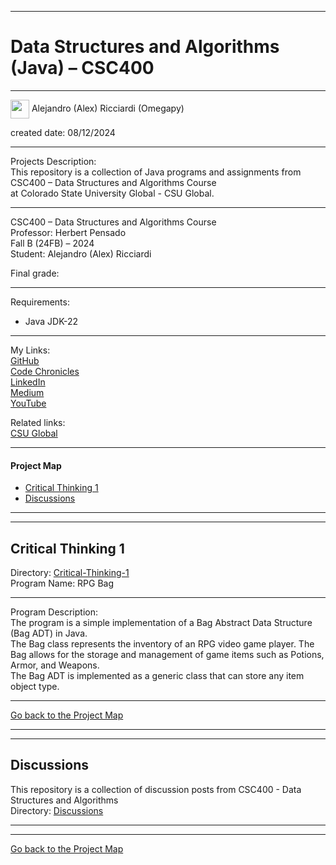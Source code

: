 ﻿-----------------------------------------------------------------------------------------------------------------------------
# Data Structures and Algorithms (Java) – CSC400
-----------------------------------------------------------------------------------------------------------------------------

 <img width="30" height="30" align="center" src="https://github.com/user-attachments/assets/f8f3f73f-c5e7-40cd-a9d1-f60aa32ca4a7"> Alejandro (Alex) Ricciardi (Omegapy)   

created date: 08/12/2024  

-----------------------------------------------------------------------------------------------------------------------------

Projects Description:    
This repository is a collection of Java programs and assignments from CSC400 – Data Structures and Algorithms Course  
at Colorado State University Global - CSU Global.  

-----------------------------------------------------------------------------------------------------------------------------

CSC400 – Data Structures and Algorithms Course   
Professor: Herbert Pensado  
Fall B (24FB) – 2024   
Student: Alejandro (Alex) Ricciardi   

Final grade:

-----------------------------------------------------------------------------------------------------------------------------

Requirements:  
- Java JDK-22

-----------------------------------------------------------------------------------------------------------------------------

My Links:   
[GitHub](https://github.com/Omegapy)   
[Code Chronicles](https://www.alexomegapy.com/)  
[LinkedIn](https://www.linkedin.com/in/alex-ricciardi/)    
[Medium](https://medium.com/@alex.omegapy)     
[YouTube](https://www.youtube.com/channel/UC4rMaQ7sqywMZkfS1xGh2AA)  

Related links:  
[CSU Global](https://csuglobal.edu/)   

-----------------------------------------------------------------------------------------------------------------------------

#### Project Map
 
- [Critical Thinking 1](#critical-thinking-1) 
- [Discussions](#discussions)
-----------------------------------------------------------------------------------------------------------------------------
-----------------------------------------------------------------------------------------------------------------------------
## Critical Thinking 1
Directory: [Critical-Thinking-1](https://github.com/Omegapy/My-Academics-Portfolio/tree/main/Data-Structures-and-Algorithms-CSC400/Critical-Thinking-1)  
Program Name: RPG Bag

-------------------------------------------------------------------------------------------

Program Description:   
The program is a simple implementation of a Bag Abstract Data Structure (Bag ADT) in Java.  
The Bag class represents the inventory of an RPG video game player. 
The Bag allows for the storage and management of game items such as Potions, Armor, and Weapons.  
The Bag ADT is implemented as a generic class that can store any item object type.  

-------------------------------------------------------------------------------------------

[Go back to the Project Map](#project-map)

-----------------------------------------------------------------------------------------------------------------------------
-----------------------------------------------------------------------------------------------------------------------------
## Discussions 
This repository is a collection of discussion posts from CSC400 - Data Structures and Algorithms    
Directory: [Discussions](https://github.com/Omegapy/My-Academics-Portfolio/tree/main/Data-Structures-and-Algorithms-CSC400/Discussions)

-----------------------------------------------------------------------------------------------------------------------------
-----------------------------------------------------------------------------------------------------------------------------

[Go back to the Project Map](#project-map)

